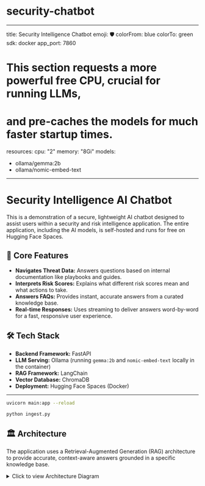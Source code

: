 # security-chatbot

---
title: Security Intelligence Chatbot
emoji: 🛡️
colorFrom: blue
colorTo: green
sdk: docker
app_port: 7860
# This section requests a more powerful free CPU, crucial for running LLMs,
# and pre-caches the models for much faster startup times.
resources:
  cpu: "2"
  memory: "8Gi"
models:
  - ollama/gemma:2b
  - ollama/nomic-embed-text
---

# Security Intelligence AI Chatbot

This is a demonstration of a secure, lightweight AI chatbot designed to assist users within a security and risk intelligence application. The entire application, including the AI models, is self-hosted and runs for free on Hugging Face Spaces.

## 🚀 Core Features
- **Navigates Threat Data:** Answers questions based on internal documentation like playbooks and guides.
- **Interprets Risk Scores:** Explains what different risk scores mean and what actions to take.
- **Answers FAQs:** Provides instant, accurate answers from a curated knowledge base.
- **Real-time Responses:** Uses streaming to deliver answers word-by-word for a fast, responsive user experience.

## 🛠️ Tech Stack
- **Backend Framework:** FastAPI
- **LLM Serving:** Ollama (running `gemma:2b` and `nomic-embed-text` locally in the container)
- **RAG Framework:** LangChain
- **Vector Database:** ChromaDB
- **Deployment:** Hugging Face Spaces (Docker)

---
  ```bash
uvicorn main:app --reload
```

```bash
python ingest.py
```

## 🏛️ Architecture
The application uses a Retrieval-Augmented Generation (RAG) architecture to provide accurate, context-aware answers grounded in a specific knowledge base.

<details>
<summary>Click to view Architecture Diagram</summary>



subgraph "Hugging Face Space (Docker Container)"
        B -- HTTPS Request --> C[API Endpoint (FastAPI)];
        C -- User Query --> D[RAG Chain (LangChain)];
        D -- Embeds Query --> E{Embedding Model (nomic-embed-text)};
        E -- Vectorized Query --> F[Vector DB (ChromaDB)];
        F -- Returns Relevant Docs --> D;
        D -- Query + Docs --> G{Chat LLM (gemma:2b)};
        G -- Streams Grounded Response --> D;
        D -- Streams Final Answer --> C;
        C -- Streaming HTTPS Response --> B;
    

  subgraph Data Source (Internal)
        H[Knowledge Base: .md files] --> I(ingest.py Script);
        I -- Chunks Docs --> E;
        E -- Creates Embeddings --> F;

